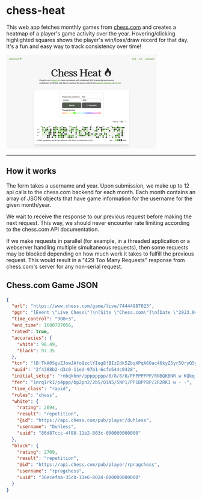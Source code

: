 # chess-heat

This web app fetches monthly games from <a href="https://chess.com">chess.com</a> and creates a heatmap of a player's game activity over the year. Hovering/clicking highlighted squares shows the player's win/loss/draw record for that day. It's a fun and easy way to track consistency over time!

<img src="./static/screenshot-1.png" width="400px"/>

---

## How it works

The form takes a username and year. Upon submission, we make up to 12 api calls to the chess.com backend for each month. Each month contains an array of JSON objects that have game information for the username for the given month/year.

We wait to receive the response to our previous request before making the next request. This way, we should never encounter rate limiting according to the chess.com API documentation.

If we make requests in parallel (for example, in a threaded application or a webserver handling multiple simultaneous requests), then some requests may be blocked depending on how much work it takes to fulfill the previous request. This would result in a "429 Too Many Requests" response from chess.com's server for any non-serial request.

## Chess.com Game JSON

```json
{
  "url": "https://www.chess.com/game/live/74444987023",
  "pgn": "[Event \"Live Chess\"]\n[Site \"Chess.com\"]\n[Date \"2023.04.05\"]\n[Round \"-\"]\n[White \"Duhless\"]\n[Black \"rpragchess\"]\n[Result \"1/2-1/2\"]\n[CurrentPosition \"1nrq1rk1/p4ppp/bp2pn2/2b5/Q1N5/5NP1/PP1BPPBP/2R2RK1 w - -\"]\n[Timezone \"UTC\"]\n[ECO \"D30\"]\n[ECOUrl \"https://www.chess.com/openings/Queens-Gambit-Declined-3.Nf3-Nf6\"]\n[UTCDate \"2023.04.05\"]\n[UTCTime \"14:43:11\"]\n[WhiteElo \"2694\"]\n[BlackElo \"2709\"]\n[TimeControl \"900+3\"]\n[Termination \"Game drawn by repetition\"]\n[StartTime \"14:43:11\"]\n[EndDate \"2023.04.05\"]\n[EndTime \"15:04:16\"]\n[Link \"https://www.chess.com/game/live/74444987023\"]\n\n1. d4 {[%clk 0:15:00.7]} 1... Nf6 {[%clk 0:15:01.8]} 2. c4 {[%clk 0:14:53.4]} 2... e6 {[%clk 0:15:03.8]} 3. Nf3 {[%clk 0:14:54.1]} 3... d5 {[%clk 0:15:05.6]} 4. g3 {[%clk 0:14:53.7]} 4... dxc4 {[%clk 0:15:04.7]} 5. Bg2 {[%clk 0:14:53.6]} 5... Bb4+ {[%clk 0:15:06.6]} 6. Bd2 {[%clk 0:14:27.2]} 6... c5 {[%clk 0:15:06.7]} 7. O-O {[%clk 0:14:19.1]} 7... O-O {[%clk 0:13:22.3]} 8. dxc5 {[%clk 0:12:30.2]} 8... Bxc5 {[%clk 0:13:17.4]} 9. Qc2 {[%clk 0:12:13.8]} 9... Nbd7 {[%clk 0:13:13.3]} 10. Na3 {[%clk 0:11:35]} 10... b6 {[%clk 0:11:04.5]} 11. Nxc4 {[%clk 0:09:18.7]} 11... Ba6 {[%clk 0:09:56]} 12. Rac1 {[%clk 0:07:48]} 12... Rc8 {[%clk 0:09:14.2]} 13. Qa4 {[%clk 0:07:28.3]} 13... Nb8 {[%clk 0:08:43.1]} 14. Qb3 {[%clk 0:07:28]} 14... Nc6 {[%clk 0:08:25.2]} 15. Qa4 {[%clk 0:06:43.1]} 15... Nb8 {[%clk 0:07:17.1]} 16. Qb3 {[%clk 0:06:43.5]} 16... Nc6 {[%clk 0:05:06.8]} 17. Qa4 {[%clk 0:05:40.4]} 17... Nb8 {[%clk 0:05:05.5]} 1/2-1/2\n",
  "time_control": "900+3",
  "end_time": 1680707056,
  "rated": true,
  "accuracies": {
    "white": 96.49,
    "black": 97.35
  },
  "tcn": "lB!TkA0SgvZJowJAfo9zclYIeg8!BIzIdk5ZbqXPqA6Oac46kyZ5yr5QryQ5yr5QryQ5",
  "uuid": "2f4388b2-d3c0-11ed-97b1-6cfe544c0428",
  "initial_setup": "rnbqkbnr/pppppppp/8/8/8/8/PPPPPPPP/RNBQKBNR w KQkq - 0 1",
  "fen": "1nrq1rk1/p4ppp/bp2pn2/2b5/Q1N5/5NP1/PP1BPPBP/2R2RK1 w - -",
  "time_class": "rapid",
  "rules": "chess",
  "white": {
    "rating": 2694,
    "result": "repetition",
    "@id": "https://api.chess.com/pub/player/duhless",
    "username": "Duhless",
    "uuid": "86d87ccc-4f88-11e2-803c-000000000000"
  },
  "black": {
    "rating": 2709,
    "result": "repetition",
    "@id": "https://api.chess.com/pub/player/rpragchess",
    "username": "rpragchess",
    "uuid": "36ecefaa-35c0-11e6-8024-000000000000"
  }
}
```
